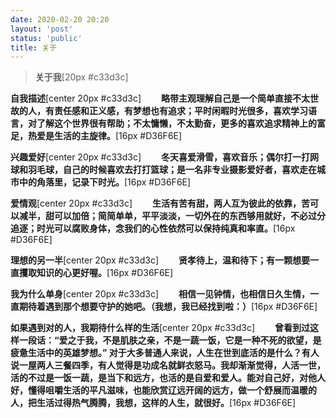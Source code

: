 ```yaml
---
date: 2020-02-20 20:20
layout: 'post'
status: 'public'
title: 关于
---
```

<audio src="https://inz.oss-cn-beijing.aliyuncs.com/Audios/128kbit/%E9%81%87%E8%A7%81%20-%20%E5%AD%99%E7%87%95%E5%A7%BF.mp3" autoplay loop></audio>

> **关于我**[20px #c33d3c]

**自我描述**[center 20px #c33d3c]
  **略带主观理解自己是一个简单直接不太世故的人，有责任感和正义感，有梦想也有追求；平时闲暇时光很多，喜欢学习语言，对了解这个世界很有帮助；不太慵懒，不太勤奋，更多的喜欢追求精神上的富足，热爱是生活的主旋律。**[16px #D36F6E]

**兴趣爱好**[center 20px #c33d3c]
  **冬天喜爱滑雪，喜欢音乐；偶尔打一打网球和羽毛球，自己的时候喜欢去打打篮球；是一名非专业摄影爱好者，喜欢走在城市中的角落里，记录下时光。**[16px #D36F6E]

**爱情观**[center 20px #c33d3c]
  **生活有苦有甜，两人互为彼此的依靠，苦可以减半，甜可以加倍；简简单单，平平淡淡，一切外在的东西够用就好，不必过分追逐；时光可以腐败身体，念我们的心性依然可以保持纯真和率直。**[16px #D36F6E]

**理想的另一半**[center 20px #c33d3c]
  **贤孝待上，温和待下；有一颗想要一直攫取知识的心更好喔。**[16px #D36F6E]

**我为什么单身**[center 20px #c33d3c]
  **相信一见钟情，也相信日久生情，一直期待着遇到那个想要守护的她吧。（我想，我已经找到啦：）**[16px #D36F6E]

**如果遇到对的人，我期待什么样的生活**[center 20px #c33d3c]
  **曾看到过这样一段话：“爱之于我，不是肌肤之亲，不是一蔬一饭，它是一种不死的欲望，是疲惫生活中的英雄梦想。” 对于大多普通人来说，人生在世到底活的是什么？有人说一屋两人三餐四季，有人觉得是功成名就鲜衣怒马。我却渐渐觉得，人活一世，活的不过是一饭一蔬，是当下和远方，也活的是自爱和爱人。能对自己好，对他人好，懂得咀嚼生活的平凡滋味，也能欣赏辽远开阔的远方，做一个舒展而温暖的人，把生活过得热气腾腾，我想，这样的人生，就很好。**[16px #D36F6E]


